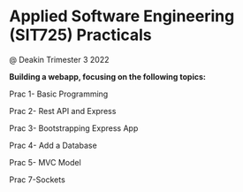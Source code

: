# Applied Software Engineering (SIT725) Practicals
@ Deakin Trimester 3 2022

<b> Building a webapp, focusing on the following topics: </b>

Prac 1- Basic Programming

Prac 2- Rest API and Express

Prac 3- Bootstrapping Express App

Prac 4- Add a Database

Prac 5- MVC Model

Prac 7-Sockets
